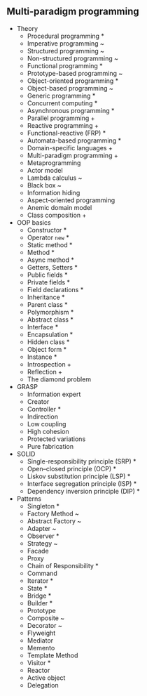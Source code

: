 ## Multi-paradigm programming

- Theory
  - Procedural programming *
  - Imperative programming ~
  - Structured programming ~
  - Non-structured programming ~
  - Functional programming *
  - Prototype-based programming ~
  - Object-oriented programming *
  - Object-based programming ~
  - Generic programming *
  - Concurrent computing *
  - Asynchronous programming *
  - Parallel programming +
  - Reactive programming +
  - Functional-reactive (FRP) *
  - Automata-based programming *
  - Domain-specific languages +
  - Multi-paradigm programming +
  - Metaprogramming
  - Actor model
  - Lambda calculus ~
  - Black box ~
  - Information hiding
  - Aspect-oriented programming
  - Anemic domain model
  - Class composition +
- OOP basics
  - Constructor *
  - Operator `new` *
  - Static method *
  - Method *
  - Async method *
  - Getters, Setters *
  - Public fields *
  - Private fields *
  - Field declarations *
  - Inheritance *
  - Parent class *
  - Polymorphism *
  - Abstract class *
  - Interface *
  - Encapsulation *
  - Hidden class *
  - Object form *
  - Instance *
  - Introspection +
  - Reflection +
  - The diamond problem
- GRASP
  - Information expert
  - Creator
  - Controller *
  - Indirection
  - Low coupling
  - High cohesion
  - Protected variations
  - Pure fabrication
- SOLID
  - Single-responsibility principle (SRP) *
  - Open–closed principle (OCP) *
  - Liskov substitution principle (LSP) *
  - Interface segregation principle (ISP) *
  - Dependency inversion principle (DIP) *
- Patterns
  - Singleton *
  - Factory Method ~
  - Abstract Factory ~
  - Adapter ~
  - Observer *
  - Strategy ~
  - Facade
  - Proxy
  - Chain of Responsibility *
  - Command
  - Iterator *
  - State *
  - Bridge *
  - Builder *
  - Prototype
  - Composite ~
  - Decorator ~
  - Flyweight
  - Mediator
  - Memento
  - Template Method
  - Visitor *
  - Reactor
  - Active object
  - Delegation
